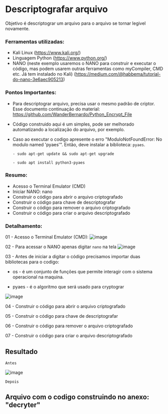 # Descriptografar arquivo
Objetivo é descriptograr um arquivo para o arquivo se tornar legivel novamente.

### Ferramentas utilizadas:

- Kali Linux (https://www.kali.org/)
- Linguagem Python (https://www.python.org/)
- NANO (neste exemplo usaremos o NANO para construir e executar o código, mas podem usarem outras ferramentas como myCompiler, CMD etc. Já tem instalado no Kali) (https://medium.com/@habbema/tutorial-do-nano-3e6aec905213)

### Pontos Importantes:
 - Para descriptograr arquivo, precisa usar o mesmo padrão de criptor. Esse documento continuação do material: https://github.com/WanderBernardo/Python_Encrypt_File
 - Código construido aqui é um simples, pode ser melhorado automatizando a localização do arquivo, por exemplo.
 - Caso ao executar o codigo apresente o erro "ModuloNotFoundError: No modulo named 'pyaes'". Então, deve instalar a biblioteca: ``` pyaes ```.
   
       - sudo apt-get update && sudo apt-get upgrade
   
       - sudo apt install python3-pyaes

### Resumo:

 - Acesso o Terminal Emulator (CMD)
 - Iniciar NANO: nano
 - Construir o código para abrir o arquivo criptografado
 - Construir o código para chave de descriptografar
 - Construir o código para remover o arquivo criptografado
 - Construir o código para criar o arquivo descriptografado

### Detalhamento:

01 - Acesso o Terminal Emulator (CMD):
![image](https://github.com/user-attachments/assets/e8537deb-7a38-4b89-8e8e-60e1cfce7d2a)

02 - Para acessar o NANO apenas digitar ``` nano ``` na tela
![image](https://github.com/user-attachments/assets/2d647809-8d8a-4d24-9228-7febcd4cd626)

03 - Antes de iniciar a digitar o código precisamos importar duas bibliotecas para o codigo:

 - os    - é um conjunto de funções que permite interagir com o sistema operacional na maquina.
 
 - pyaes - é o algoritmo que será usado para cryptograr

![image](https://github.com/user-attachments/assets/bd382476-db3f-409f-84e5-c5d626d3fafb)

04 - Construir o código para abrir o arquivo criptografado


05 - Construir o código para chave de descriptografar



06 - Construir o código para remover o arquivo criptografado



07 - Construir o código para criar o arquivo descriptografado




## Resultado

``` Antes ```

![image](https://github.com/user-attachments/assets/60904200-e1fe-4da2-b7e9-b1f106250b51)

``` Depois ```



## Arquivo com o codigo construindo no anexo: "decryter"






